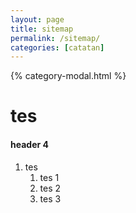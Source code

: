 ```yaml
---
layout: page
title: sitemap
permalink: /sitemap/
categories: [catatan]
---
```


{% category-modal.html %}

# tes
#### header 4
1. tes
    1. tes 1
    1. tes 2
    1. tes 3